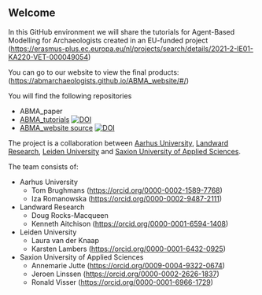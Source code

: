 ## Welcome

In this GitHub environment we will share the tutorials for Agent-Based Modelling for Archaeologists created in an EU-funded project (https://erasmus-plus.ec.europa.eu/nl/projects/search/details/2021-2-IE01-KA220-VET-000049054)

You can go to our website to view the final products: (https://abmarchaeologists.github.io/ABMA_website/#/)

You will find the following repositories

- ABMA_paper
- [ABMA_tutorials](https://github.com/ABMArchaeologists/ABMA_tutorials)  [![DOI](https://zenodo.org/badge/765576497.svg)](https://zenodo.org/doi/10.5281/zenodo.10931586)
- [ABMA_website source](https://github.com/ABMArchaeologists/ABMA_website)  [![DOI](https://zenodo.org/badge/781353245.svg)](https://zenodo.org/doi/10.5281/zenodo.10931758)

The project is a collaboration between [Aarhus University](https://international.au.dk/), [Landward Research](https://landward.eu/), [Leiden University](https://www.universiteitleiden.nl/en) and [Saxion University of Applied Sciences](https://www.saxion.edu/).

The team consists of:
- Aarhus University
  - Tom Brughmans (https://orcid.org/0000-0002-1589-7768)
  - Iza Romanowska (https://orcid.org/0000-0002-9487-2111)
- Landward Research
  - Doug Rocks-Macqueen
  - Kenneth Aitchison (https://orcid.org/0000-0001-6594-1408)
- Leiden University
  - Laura van der Knaap
  - Karsten Lambers (https://orcid.org/0000-0001-6432-0925)
- Saxion University of Applied Sciences
  - Annemarie Jutte (https://orcid.org/0009-0004-9322-0674)
  - Jeroen Linssen (https://orcid.org/0000-0002-2626-1837)
  - Ronald Visser (https://orcid.org/0000-0001-6966-1729)
